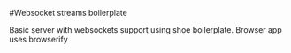 #Websocket streams boilerplate

Basic server with websockets support using shoe boilerplate.
Browser app uses browserify